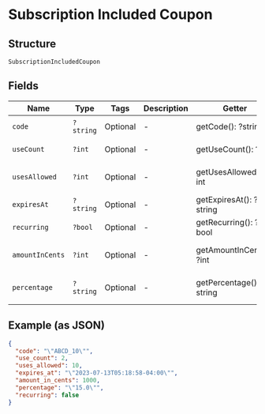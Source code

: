 
# Subscription Included Coupon

## Structure

`SubscriptionIncludedCoupon`

## Fields

| Name | Type | Tags | Description | Getter | Setter |
|  --- | --- | --- | --- | --- | --- |
| `code` | `?string` | Optional | - | getCode(): ?string | setCode(?string code): void |
| `useCount` | `?int` | Optional | - | getUseCount(): ?int | setUseCount(?int useCount): void |
| `usesAllowed` | `?int` | Optional | - | getUsesAllowed(): ?int | setUsesAllowed(?int usesAllowed): void |
| `expiresAt` | `?string` | Optional | - | getExpiresAt(): ?string | setExpiresAt(?string expiresAt): void |
| `recurring` | `?bool` | Optional | - | getRecurring(): ?bool | setRecurring(?bool recurring): void |
| `amountInCents` | `?int` | Optional | - | getAmountInCents(): ?int | setAmountInCents(?int amountInCents): void |
| `percentage` | `?string` | Optional | - | getPercentage(): ?string | setPercentage(?string percentage): void |

## Example (as JSON)

```json
{
  "code": "\"ABCD_10\"",
  "use_count": 2,
  "uses_allowed": 10,
  "expires_at": "\"2023-07-13T05:18:58-04:00\"",
  "amount_in_cents": 1000,
  "percentage": "\"15.0\"",
  "recurring": false
}
```

